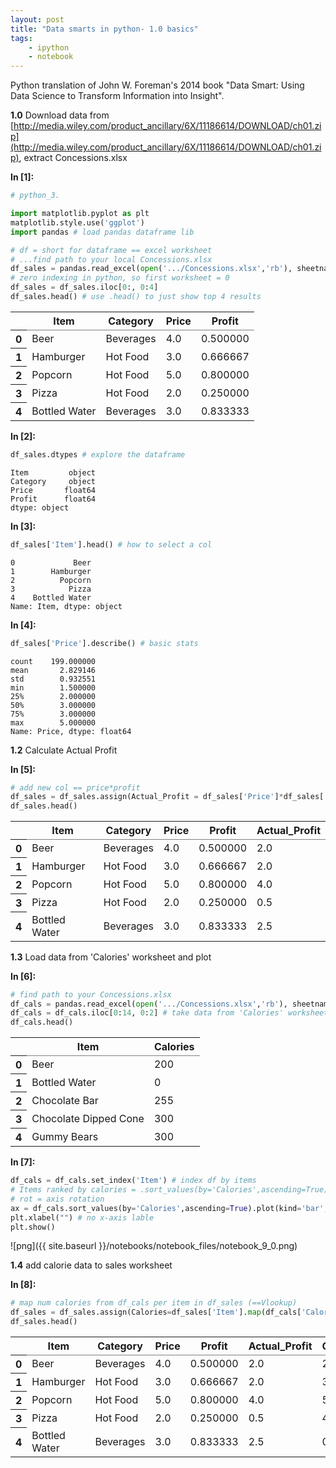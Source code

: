 ```yaml
---
layout: post
title: "Data smarts in python- 1.0 basics"
tags:
    - ipython
    - notebook
---
```


Python translation of John W. Foreman's 2014 book "Data Smart: Using Data Science to Transform Information into Insight".

**1.0** Download data from [http://media.wiley.com/product_ancillary/6X/11186614/DOWNLOAD/ch01.zip](http://media.wiley.com/product_ancillary/6X/11186614/DOWNLOAD/ch01.zip), extract Concessions.xlsx

**In [1]:**

```python
# python_3.

import matplotlib.pyplot as plt
matplotlib.style.use('ggplot')
import pandas # load pandas dataframe lib

# df = short for dataframe == excel worksheet
# ...find path to your local Concessions.xlsx
df_sales = pandas.read_excel(open('.../Concessions.xlsx','rb'), sheetname=0)
# zero indexing in python, so first worksheet = 0
df_sales = df_sales.iloc[0:, 0:4]
df_sales.head() # use .head() to just show top 4 results
```
<div>
 <table rules="groups"> 		
   <thead>		
     <tr>		
       <th></th>		
       <th>Item</th>	
       <th>Category</th>
       <th>Price</th>		
       <th>Profit</th>		
     </tr>		
   </thead>		
   <tbody>		
     <tr>		
       <th>0</th>		
       <td>Beer</td>		
       <td>Beverages</td>		
       <td>4.0</td>		
       <td>0.500000</td>		
     </tr>		
     <tr>		
       <th>1</th>		
       <td>Hamburger</td>		
       <td>Hot Food</td>		
       <td>3.0</td>		
       <td>0.666667</td>		
     </tr>		
     <tr>		
       <th>2</th>		
       <td>Popcorn</td>		
       <td>Hot Food</td>		
       <td>5.0</td>		
       <td>0.800000</td>		
     </tr>		
     <tr>		
       <th>3</th>		
       <td>Pizza</td>		
       <td>Hot Food</td>		
       <td>2.0</td>		
       <td>0.250000</td>		
     </tr>		
     <tr>		
       <th>4</th>		
       <td>Bottled Water</td>		
       <td>Beverages</td>		
       <td>3.0</td>		
       <td>0.833333</td>		
     </tr>		
   </tbody>		
 </table>		
</div>

<!--more-->

**In [2]:**

```python
df_sales.dtypes # explore the dataframe
```




    Item         object
    Category     object
    Price       float64
    Profit      float64
    dtype: object



**In [3]:**

```python
df_sales['Item'].head() # how to select a col
```




    0             Beer
    1        Hamburger
    2          Popcorn
    3            Pizza
    4    Bottled Water
    Name: Item, dtype: object



**In [4]:**

```python
df_sales['Price'].describe() # basic stats
```




    count    199.000000
    mean       2.829146
    std        0.932551
    min        1.500000
    25%        2.000000
    50%        3.000000
    75%        3.000000
    max        5.000000
    Name: Price, dtype: float64



**1.2** Calculate Actual Profit

**In [5]:**

```python
# add new col == price*profit
df_sales = df_sales.assign(Actual_Profit = df_sales['Price']*df_sales['Profit'])
df_sales.head()
```

<div>
<table rules="groups">
  <thead>
    <tr>
      <th></th>
      <th>Item</th>
      <th>Category</th>
      <th>Price</th>
      <th>Profit</th>
      <th>Actual_Profit</th>
    </tr>
  </thead>
  <tbody>
    <tr>
      <th>0</th>
      <td>Beer</td>
      <td>Beverages</td>
      <td>4.0</td>
      <td>0.500000</td>
      <td>2.0</td>
    </tr>
    <tr>
      <th>1</th>
      <td>Hamburger</td>
      <td>Hot Food</td>
      <td>3.0</td>
      <td>0.666667</td>
      <td>2.0</td>
    </tr>
    <tr>
      <th>2</th>
      <td>Popcorn</td>
      <td>Hot Food</td>
      <td>5.0</td>
      <td>0.800000</td>
      <td>4.0</td>
    </tr>
    <tr>
      <th>3</th>
      <td>Pizza</td>
      <td>Hot Food</td>
      <td>2.0</td>
      <td>0.250000</td>
      <td>0.5</td>
    </tr>
    <tr>
      <th>4</th>
      <td>Bottled Water</td>
      <td>Beverages</td>
      <td>3.0</td>
      <td>0.833333</td>
      <td>2.5</td>
    </tr>
  </tbody>
</table>
</div>

**1.3** Load data from 'Calories' worksheet and plot

**In [6]:**

```python
# find path to your Concessions.xlsx
df_cals = pandas.read_excel(open('.../Concessions.xlsx','rb'), sheetname=1)
df_cals = df_cals.iloc[0:14, 0:2] # take data from 'Calories' worksheet
df_cals.head()
```

<div>
<table rules="groups">
  <thead>
    <tr>
      <th></th>
      <th>Item</th>
      <th>Calories</th>
    </tr>
  </thead>
  <tbody>
    <tr>
      <th>0</th>
      <td>Beer</td>
      <td>200</td>
    </tr>
    <tr>
      <th>1</th>
      <td>Bottled Water</td>
      <td>0</td>
    </tr>
    <tr>
      <th>2</th>
      <td>Chocolate Bar</td>
      <td>255</td>
    </tr>
    <tr>
      <th>3</th>
      <td>Chocolate Dipped Cone</td>
      <td>300</td>
    </tr>
    <tr>
      <th>4</th>
      <td>Gummy Bears</td>
      <td>300</td>
    </tr>
  </tbody>
</table>
</div>

**In [7]:**

```python
df_cals = df_cals.set_index('Item') # index df by items
# Items ranked by calories = .sort_values(by='Calories',ascending=True)
# rot = axis rotation
ax = df_cals.sort_values(by='Calories',ascending=True).plot(kind='bar', title ="Calories",figsize=(15,5),legend=False, fontsize=10, alpha=0.75, rot=20,)
plt.xlabel("") # no x-axis lable
plt.show()
```


![png]({{ site.baseurl }}/notebooks/notebook_files/notebook_9_0.png)


**1.4** add calorie data to sales worksheet

**In [8]:**

```python
# map num calories from df_cals per item in df_sales (==Vlookup)
df_sales = df_sales.assign(Calories=df_sales['Item'].map(df_cals['Calories']))
df_sales.head()
```

<div>
<table rules="groups">
  <thead>
    <tr>
      <th></th>
      <th>Item</th>
      <th>Category</th>
      <th>Price</th>
      <th>Profit</th>
      <th>Actual_Profit</th>
      <th>Calories</th>
    </tr>
  </thead>
  <tbody>
    <tr>
      <th>0</th>
      <td>Beer</td>
      <td>Beverages</td>
      <td>4.0</td>
      <td>0.500000</td>
      <td>2.0</td>
      <td>200</td>
    </tr>
    <tr>
      <th>1</th>
      <td>Hamburger</td>
      <td>Hot Food</td>
      <td>3.0</td>
      <td>0.666667</td>
      <td>2.0</td>
      <td>320</td>
    </tr>
    <tr>
      <th>2</th>
      <td>Popcorn</td>
      <td>Hot Food</td>
      <td>5.0</td>
      <td>0.800000</td>
      <td>4.0</td>
      <td>500</td>
    </tr>
    <tr>
      <th>3</th>
      <td>Pizza</td>
      <td>Hot Food</td>
      <td>2.0</td>
      <td>0.250000</td>
      <td>0.5</td>
      <td>480</td>
    </tr>
    <tr>
      <th>4</th>
      <td>Bottled Water</td>
      <td>Beverages</td>
      <td>3.0</td>
      <td>0.833333</td>
      <td>2.5</td>
      <td>0</td>
    </tr>
  </tbody>
</table>
</div>

